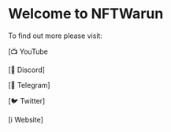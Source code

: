 # Welcome to NFTWarun

To find out more please visit:

[📺 YouTube

[👄 Discord]

[💬 Telegram]

[🐦 Twitter]

[ℹ️ Website]

